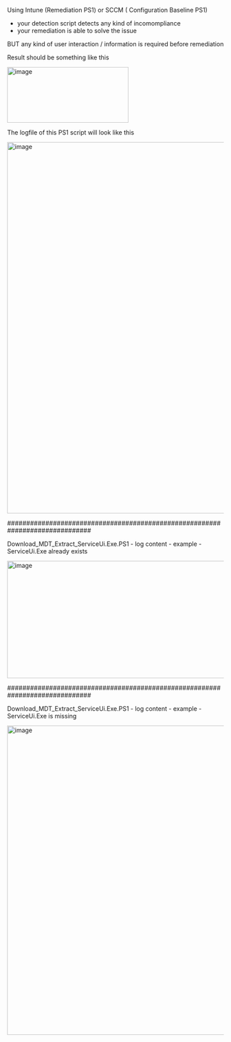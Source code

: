Using Intune (Remediation PS1)  or SCCM ( Configuration Baseline PS1)
- your detection script detects any kind of incomompliance
- your remediation is able to solve the issue

BUT 
 any kind of user interaction / information is required before remediation
 
Result should be something like this

<img width="282" height="129" alt="image" src="https://github.com/user-attachments/assets/e33df1f5-23d0-45de-8e4c-ebe6128792b8" />

The logfile of this PS1 script will look like this

<img width="1685" height="861" alt="image" src="https://github.com/user-attachments/assets/7000bbca-37d1-4621-b53d-f48446828d6c" />


##############################################################################

Download_MDT_Extract_ServiceUi.Exe.PS1 - log content - example   - ServiceUi.Exe already exists

<img width="1677" height="272" alt="image" src="https://github.com/user-attachments/assets/ff286af6-7cba-488d-b33e-baed7b66e4e0" />

##############################################################################

Download_MDT_Extract_ServiceUi.Exe.PS1 - log content - example   - ServiceUi.Exe is missing

<img width="1641" height="717" alt="image" src="https://github.com/user-attachments/assets/1f17f1f5-69fa-4882-be3f-4fe48e8f4602" />


